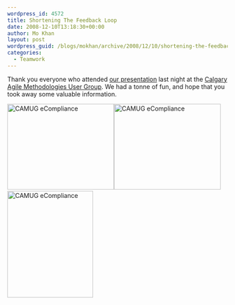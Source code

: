 ```yaml
---
wordpress_id: 4572
title: Shortening The Feedback Loop
date: 2008-12-10T13:18:30+00:00
author: Mo Khan
layout: post
wordpress_guid: /blogs/mokhan/archive/2008/12/10/shortening-the-feedback-loop.aspx
categories:
  - Teamwork
---
```

Thank you everyone who attended [our presentation](http://calgaryagile.com/node/25) last night at the [Calgary Agile Methodologies User Group](http://calgaryagile.com/). We had a tonne of fun, and hope that you took away some valuable information.

[<img style="border-top-width: 0px;border-left-width: 0px;border-bottom-width: 0px;border-right-width: 0px" height="196" alt="CAMUG eCompliance" src="http://lostechies.com/mokhan/files/2011/03/Image045_thumb.jpg" width="244" border="0" />](http://lostechies.com/mokhan/files/2011/03/Image045_2.jpg)[<img style="border-top-width: 0px;border-left-width: 0px;border-bottom-width: 0px;border-right-width: 0px" height="196" alt="CAMUG eCompliance" src="http://lostechies.com/mokhan/files/2011/03/Image044_thumb.jpg" width="244" border="0" />](http://lostechies.com/mokhan/files/2011/03/Image044_2.jpg)&#160;&#160; [<img style="border-top-width: 0px;border-left-width: 0px;border-bottom-width: 0px;border-right-width: 0px" height="244" alt="CAMUG eCompliance" src="http://lostechies.com/mokhan/files/2011/03/Image046_thumb_2.jpg" width="196" border="0" />](http://lostechies.com/mokhan/files/2011/03/Image046_6.jpg)